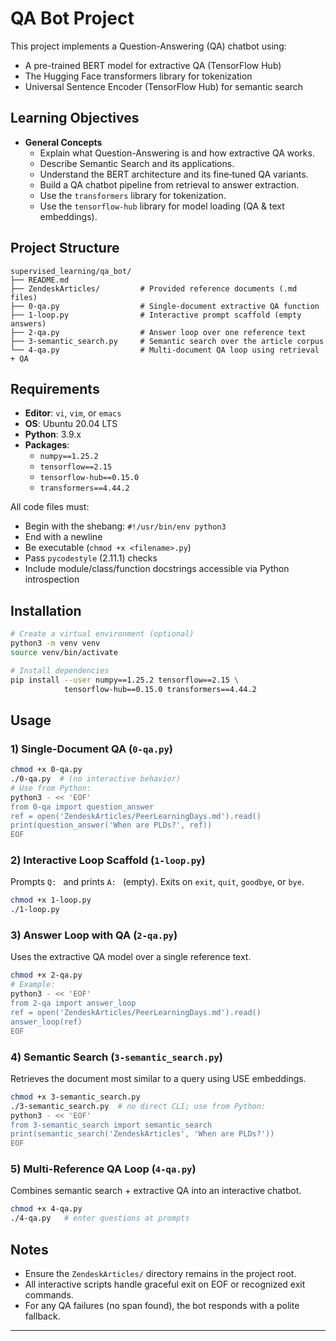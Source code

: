 # QA Bot Project

This project implements a Question-Answering (QA) chatbot using:  
- A pre-trained BERT model for extractive QA (TensorFlow Hub)  
- The Hugging Face transformers library for tokenization  
- Universal Sentence Encoder (TensorFlow Hub) for semantic search

## Learning Objectives

- **General Concepts**  
  - Explain what Question-Answering is and how extractive QA works.  
  - Describe Semantic Search and its applications.  
  - Understand the BERT architecture and its fine‑tuned QA variants.  
  - Build a QA chatbot pipeline from retrieval to answer extraction.  
  - Use the `transformers` library for tokenization.  
  - Use the `tensorflow-hub` library for model loading (QA & text embeddings).

## Project Structure

```
supervised_learning/qa_bot/
├── README.md
├── ZendeskArticles/         # Provided reference documents (.md files)
├── 0-qa.py                  # Single-document extractive QA function
├── 1-loop.py                # Interactive prompt scaffold (empty answers)
├── 2-qa.py                  # Answer loop over one reference text
├── 3-semantic_search.py     # Semantic search over the article corpus
└── 4-qa.py                  # Multi-document QA loop using retrieval + QA
```

## Requirements

- **Editor**: `vi`, `vim`, or `emacs`  
- **OS**: Ubuntu 20.04 LTS  
- **Python**: 3.9.x  
- **Packages**:  
  - `numpy==1.25.2`  
  - `tensorflow==2.15`  
  - `tensorflow-hub==0.15.0`  
  - `transformers==4.44.2`

All code files must:

- Begin with the shebang: `#!/usr/bin/env python3`  
- End with a newline  
- Be executable (`chmod +x <filename>.py`)  
- Pass `pycodestyle` (2.11.1) checks  
- Include module/class/function docstrings accessible via Python introspection

## Installation

```bash
# Create a virtual environment (optional)
python3 -m venv venv
source venv/bin/activate

# Install dependencies
pip install --user numpy==1.25.2 tensorflow==2.15 \
            tensorflow-hub==0.15.0 transformers==4.44.2
```

## Usage

### 1) Single-Document QA (`0-qa.py`)

```bash
chmod +x 0-qa.py
./0-qa.py  # (no interactive behavior)  
# Use from Python:
python3 - << 'EOF'
from 0-qa import question_answer
ref = open('ZendeskArticles/PeerLearningDays.md').read()
print(question_answer('When are PLDs?', ref))
EOF
```

### 2) Interactive Loop Scaffold (`1-loop.py`)

Prompts `Q: ` and prints `A: ` (empty). Exits on `exit`, `quit`, `goodbye`, or `bye`.

```bash
chmod +x 1-loop.py
./1-loop.py
```

### 3) Answer Loop with QA (`2-qa.py`)

Uses the extractive QA model over a single reference text.

```bash
chmod +x 2-qa.py
# Example:
python3 - << 'EOF'
from 2-qa import answer_loop
ref = open('ZendeskArticles/PeerLearningDays.md').read()
answer_loop(ref)
EOF
```

### 4) Semantic Search (`3-semantic_search.py`)

Retrieves the document most similar to a query using USE embeddings.

```bash
chmod +x 3-semantic_search.py
./3-semantic_search.py  # no direct CLI; use from Python:
python3 - << 'EOF'
from 3-semantic_search import semantic_search
print(semantic_search('ZendeskArticles', 'When are PLDs?'))
EOF
```

### 5) Multi-Reference QA Loop (`4-qa.py`)

Combines semantic search + extractive QA into an interactive chatbot.

```bash
chmod +x 4-qa.py
./4-qa.py   # enter questions at prompts
```

## Notes

- Ensure the `ZendeskArticles/` directory remains in the project root.  
- All interactive scripts handle graceful exit on EOF or recognized exit commands.  
- For any QA failures (no span found), the bot responds with a polite fallback.

---
